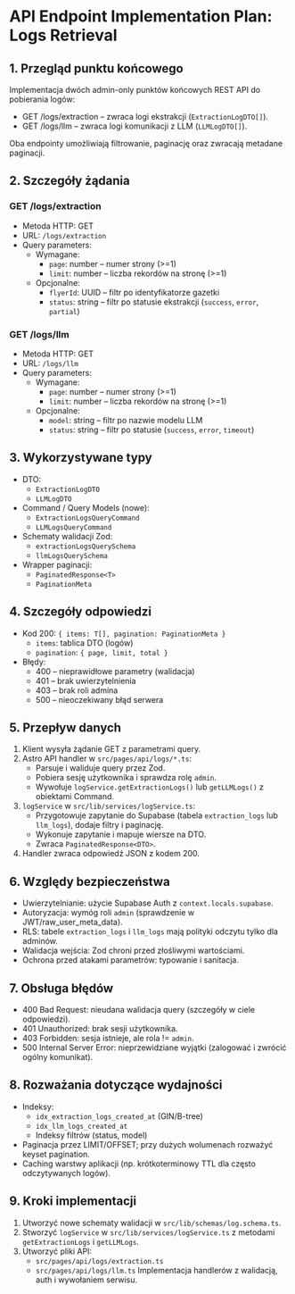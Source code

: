 # API Endpoint Implementation Plan: Logs Retrieval

## 1. Przegląd punktu końcowego
Implementacja dwóch admin-only punktów końcowych REST API do pobierania logów:

- GET /logs/extraction – zwraca logi ekstrakcji (`ExtractionLogDTO[]`).
- GET /logs/llm – zwraca logi komunikacji z LLM (`LLMLogDTO[]`).

Oba endpointy umożliwiają filtrowanie, paginację oraz zwracają metadane paginacji.

## 2. Szczegóły żądania

### GET /logs/extraction
- Metoda HTTP: GET
- URL: `/logs/extraction`
- Query parameters:
  - Wymagane:
    - `page`: number – numer strony (>=1)
    - `limit`: number – liczba rekordów na stronę (>=1)
  - Opcjonalne:
    - `flyerId`: UUID – filtr po identyfikatorze gazetki
    - `status`: string – filtr po statusie ekstrakcji (`success`, `error`, `partial`)

### GET /logs/llm
- Metoda HTTP: GET
- URL: `/logs/llm`
- Query parameters:
  - Wymagane:
    - `page`: number – numer strony (>=1)
    - `limit`: number – liczba rekordów na stronę (>=1)
  - Opcjonalne:
    - `model`: string – filtr po nazwie modelu LLM
    - `status`: string – filtr po statusie (`success`, `error`, `timeout`)

## 3. Wykorzystywane typy

- DTO:
  - `ExtractionLogDTO`
  - `LLMLogDTO`
- Command / Query Models (nowe):
  - `ExtractionLogsQueryCommand`
  - `LLMLogsQueryCommand`
- Schematy walidacji Zod:
  - `extractionLogsQuerySchema`
  - `llmLogsQuerySchema`
- Wrapper paginacji:
  - `PaginatedResponse<T>`
  - `PaginationMeta`

## 4. Szczegóły odpowiedzi

- Kod 200: `{ items: T[], pagination: PaginationMeta }`
  - `items`: tablica DTO (logów)
  - `pagination`: `{ page, limit, total }`
- Błędy:
  - 400 – nieprawidłowe parametry (walidacja)
  - 401 – brak uwierzytelnienia
  - 403 – brak roli admina
  - 500 – nieoczekiwany błąd serwera

## 5. Przepływ danych

1. Klient wysyła żądanie GET z parametrami query.
2. Astro API handler w `src/pages/api/logs/*.ts`:
   - Parsuje i waliduje query przez Zod.
   - Pobiera sesję użytkownika i sprawdza rolę `admin`.
   - Wywołuje `logService.getExtractionLogs()` lub `getLLMLogs()` z obiektami Command.
3. `logService` w `src/lib/services/logService.ts`:
   - Przygotowuje zapytanie do Supabase (tabela `extraction_logs` lub `llm_logs`), dodaje filtry i paginację.
   - Wykonuje zapytanie i mapuje wiersze na DTO.
   - Zwraca `PaginatedResponse<DTO>`.
4. Handler zwraca odpowiedź JSON z kodem 200.

## 6. Względy bezpieczeństwa

- Uwierzytelnianie: użycie Supabase Auth z `context.locals.supabase`.
- Autoryzacja: wymóg roli `admin` (sprawdzenie w JWT/raw_user_meta_data).
- RLS: tabele `extraction_logs` i `llm_logs` mają polityki odczytu tylko dla adminów.
- Walidacja wejścia: Zod chroni przed złośliwymi wartościami.
- Ochrona przed atakami parametrów: typowanie i sanitacja.

## 7. Obsługa błędów

- 400 Bad Request: nieudana walidacja query (szczegóły w ciele odpowiedzi).
- 401 Unauthorized: brak sesji użytkownika.
- 403 Forbidden: sesja istnieje, ale rola != `admin`.
- 500 Internal Server Error: nieprzewidziane wyjątki (zalogować i zwrócić ogólny komunikat).

## 8. Rozważania dotyczące wydajności

- Indeksy:
  - `idx_extraction_logs_created_at` (GIN/B-tree)
  - `idx_llm_logs_created_at`
  - Indeksy filtrów (status, model)
- Paginacja przez LIMIT/OFFSET; przy dużych wolumenach rozważyć keyset pagination.
- Caching warstwy aplikacji (np. krótkoterminowy TTL dla często odczytywanych logów).

## 9. Kroki implementacji

1. Utworzyć nowe schematy walidacji w `src/lib/schemas/log.schema.ts`.
3. Stworzyć `logService` w `src/lib/services/logService.ts` z metodami `getExtractionLogs` i `getLLMLogs`.
4. Utworzyć pliki API:
   - `src/pages/api/logs/extraction.ts`
   - `src/pages/api/logs/llm.ts`
   Implementacja handlerów z walidacją, auth i wywołaniem serwisu.
